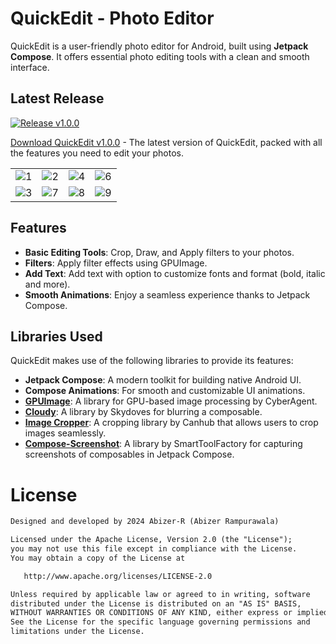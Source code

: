 # QuickEdit - Photo Editor
QuickEdit is a user-friendly photo editor for Android, built using **Jetpack Compose**. It offers essential photo editing tools with a clean and smooth interface.

## Latest Release

[![Release v1.0.0](https://img.shields.io/github/v/release/Abizer-R/QuickEdit-Photo-Editor)](https://github.com/Abizer-R/QuickEdit-Photo-Editor/releases/tag/v1.0.0)

[Download QuickEdit v1.0.0](https://github.com/Abizer-R/QuickEdit-Photo-Editor/releases/tag/v1.0.0) - The latest version of QuickEdit, packed with all the features you need to edit your photos.


|                                                   |                                                   |                                                   |                                                   |
|:-------------------------------------------------:|:-------------------------------------------------:|:-------------------------------------------------:|:-------------------------------------------------:|
|![1](https://github.com/user-attachments/assets/78217ce9-4771-4db0-9dae-345214eb28f1)|![2](https://github.com/user-attachments/assets/c26f4c38-b0cf-47c5-bd91-aa09df16deea) | ![4](https://github.com/user-attachments/assets/7d1b651e-78ca-43a8-af37-4da9b17a2a93) | ![6](https://github.com/user-attachments/assets/ae3c30e6-2999-4f53-ac44-f673bfe60e3f) 
|![3](https://github.com/user-attachments/assets/eda2aa88-ab50-4fb9-a081-9104c3ccdd85)| ![7](https://github.com/user-attachments/assets/5cd3f808-90f4-451f-b4d4-9518acb747d2) | ![8](https://github.com/user-attachments/assets/ebd2db8c-43b9-4271-81b9-9800e6277b98) | ![9](https://github.com/user-attachments/assets/0d863b8f-b69a-4b3d-a29d-f6b0fc57a8be)



## Features

- **Basic Editing Tools**: Crop, Draw, and Apply filters to your photos.
- **Filters**: Apply filter effects using GPUImage.
- **Add Text**: Add text with option to customize fonts and format (bold, italic and more).
- **Smooth Animations**: Enjoy a seamless experience thanks to Jetpack Compose.

## Libraries Used

QuickEdit makes use of the following libraries to provide its features:

- **Jetpack Compose**: A modern toolkit for building native Android UI.
- **Compose Animations**: For smooth and customizable UI animations.
- **[GPUImage](https://github.com/CyberAgent/android-gpuimage)**: A library for GPU-based image processing by CyberAgent.
- **[Cloudy](https://github.com/skydoves/cloudy)**: A library by Skydoves for blurring a composable.
- **[Image Cropper](https://github.com/CanHub/Android-Image-Cropper)**: A cropping library by Canhub that allows users to crop images seamlessly.
- **[Compose-Screenshot](https://github.com/SmartToolFactory/Compose-Screenshot)**: A library by SmartToolFactory for capturing screenshots of composables in Jetpack Compose.


# License
```xml
Designed and developed by 2024 Abizer-R (Abizer Rampurawala)

Licensed under the Apache License, Version 2.0 (the "License");
you may not use this file except in compliance with the License.
You may obtain a copy of the License at

   http://www.apache.org/licenses/LICENSE-2.0

Unless required by applicable law or agreed to in writing, software
distributed under the License is distributed on an "AS IS" BASIS,
WITHOUT WARRANTIES OR CONDITIONS OF ANY KIND, either express or implied.
See the License for the specific language governing permissions and
limitations under the License.
```
